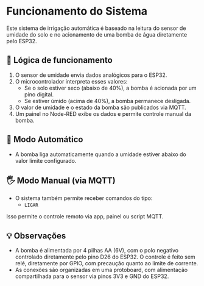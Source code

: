 # Funcionamento do Sistema

Este sistema de irrigação automática é baseado na leitura do sensor de umidade do solo e no acionamento de uma bomba de água diretamente pelo ESP32.

## 🔁 Lógica de funcionamento

1. O sensor de umidade envia dados analógicos para o ESP32.
2. O microcontrolador interpreta esses valores:
   - Se o solo estiver seco (abaixo de 40%), a bomba é acionada por um pino digital.
   - Se estiver úmido (acima de 40%), a bomba permanece desligada.
3. O valor de umidade e o estado da bomba são publicados via MQTT.
4. Um painel no Node-RED exibe os dados e permite controle manual da bomba.

## 🧠 Modo Automático

- A bomba liga automaticamente quando a umidade estiver abaixo do valor limite configurado.

## 🖐 Modo Manual (via MQTT)

- O sistema também permite receber comandos do tipo:
  - `LIGAR`

Isso permite o controle remoto via app, painel ou script MQTT.

## 💡 Observações

- A bomba é alimentada por 4 pilhas AA (6V), com o polo negativo controlado diretamente pelo pino D26 do ESP32. O controle é feito sem relé, diretamente por GPIO, com precaução quanto ao limite de corrente.
- As conexões são organizadas em uma protoboard, com alimentação compartilhada para o sensor via pinos 3V3 e GND do ESP32.
